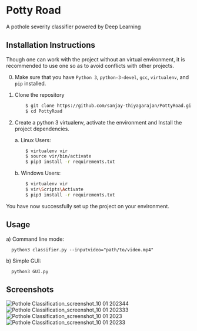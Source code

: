 # Potty Road  
A pothole severity classifier powered by Deep Learning  

## Installation Instructions
Though one can work with the project without an virtual environment,  it is recommended to use one so 
as to avoid conflicts with other projects.

0. Make sure that you have `Python 3`, `python-3-devel`, `gcc`, `virtualenv`, and `pip` installed.     
1. Clone the repository

    ```bash
        $ git clone https://github.com/sanjay-thiyagarajan/PottyRoad.git
        $ cd PottyRoad
    ```  
2. Create a python 3 virtualenv, activate the environment and Install the project dependencies.   

    a. Linux Users:
  
    ```bash  
        $ virtualenv vir
        $ source vir/bin/activate
        $ pip3 install -r requirements.txt 
    ```  

    b. Windows Users:  

    ```bash
        $ virtualenv vir
        $ vir\Scripts\Activate
        $ pip3 install -r requirements.txt
    ```   

You have now successfully set up the project on your environment.  

## Usage  
a) Command line mode:  
```
  python3 classifier.py --inputvideo="path/to/video.mp4"
```
b) Simple GUI:  
```
  python3 GUI.py
```  

## Screenshots  
![Pothole Classification_screenshot_10 01 202344](https://user-images.githubusercontent.com/42594454/211483614-1f81a77e-a1f6-430a-8220-49f3e743b7be.png)
![Pothole Classification_screenshot_10 01 202333](https://user-images.githubusercontent.com/42594454/211483656-4702cc6f-806c-4c40-b87d-6176982a97f1.png)
![Pothole Classification_screenshot_10 01 2023](https://user-images.githubusercontent.com/42594454/211483680-8553fcaf-d84a-46e8-8d17-70ffe7ff4b05.png)
![Pothole Classification_screenshot_10 01 20233](https://user-images.githubusercontent.com/42594454/211483699-728bc7f4-2e44-4e05-92a1-807931b5f128.png)
